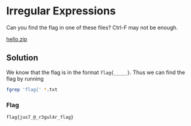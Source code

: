 # Irregular Expressions
Can you find the flag in one of these files? Ctrl-F may not be enough.

[hello.zip](https://github.com/cppio/CSAW-RED-Quals-2018-Writeups/raw/master/Tutorial/hello.zip)
## Solution
We know that the flag is in the format `flag{_____}`. Thus we can find the flag by running
```bash
fgrep 'flag{' *.txt
```
### Flag
`flag{jus7_@_r3gul4r_flag}`
